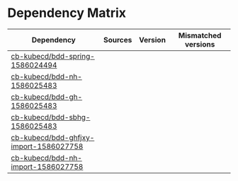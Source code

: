 # Dependency Matrix

Dependency | Sources | Version | Mismatched versions
---------- | ------- | ------- | -------------------
[cb-kubecd/bdd-spring-1586024494](https://github.com/cb-kubecd/bdd-spring-1586024494.git) |  | []() | 
[cb-kubecd/bdd-nh-1586025483](https://github.com/cb-kubecd/bdd-nh-1586025483.git) |  | []() | 
[cb-kubecd/bdd-gh-1586025483](https://github.com/cb-kubecd/bdd-gh-1586025483.git) |  | []() | 
[cb-kubecd/bdd-sbhg-1586025483](https://github.com/cb-kubecd/bdd-sbhg-1586025483.git) |  | []() | 
[cb-kubecd/bdd-ghfjxy-import-1586027758](https://github.com/cb-kubecd/bdd-ghfjxy-import-1586027758.git) |  | []() | 
[cb-kubecd/bdd-nh-import-1586027758](https://github.com/cb-kubecd/bdd-nh-import-1586027758.git) |  | []() | 
